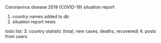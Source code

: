 
Coronavirus disease 2019 (COVID-19) situation report

1. country names added to db
2. situation report news

todo list:
3. country statistic (total, new cases, deaths, recovered)
4. posts from users
